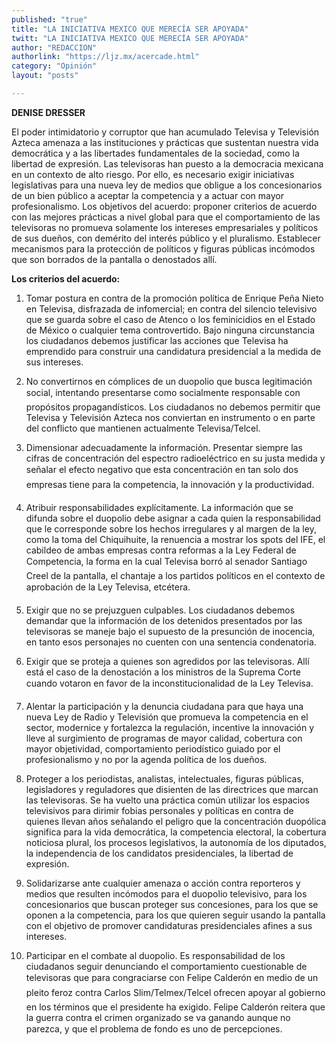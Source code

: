 ```yaml
---
published: "true"
title: "LA INICIATIVA MEXICO QUE MERECÍA SER APOYADA"
twitt: "LA INICIATIVA MEXICO QUE MERECÍA SER APOYADA"
author: "REDACCION"
authorlink: "https://ljz.mx/acercade.html"
category: "Opinión"
layout: "posts"

---
```


**DENISE DRESSER**

El poder intimidatorio y corruptor que han acumulado Televisa y Televisión Azteca amenaza a las instituciones y prácticas que sustentan nuestra vida democrática y a las libertades fundamentales de la sociedad, como la libertad de expresión. Las televisoras han puesto a la democracia mexicana en un contexto de alto riesgo. Por ello, es necesario exigir iniciativas legislativas para una nueva ley de medios que obligue a los concesionarios de un bien público a aceptar la competencia y a actuar con mayor profesionalismo. Los objetivos del acuerdo: proponer criterios de acuerdo con las mejores prácticas a nivel global para que el comportamiento de las televisoras no promueva solamente los intereses empresariales y políticos de sus dueños, con demérito del interés público y el pluralismo. Establecer mecanismos para la protección de políticos y figuras públicas incómodos que son borrados de la pantalla o denostados allí.

**Los criterios del acuerdo:**

1) Tomar postura en contra de la promoción política de Enrique Peña Nieto en Televisa, disfrazada de infomercial; en contra del silencio televisivo que se guarda sobre el caso de Atenco o los feminicidios en el Estado de México o cualquier tema controvertido. Bajo ninguna circunstancia los ciudadanos debemos justificar las acciones que Televisa ha emprendido para construir una candidatura presidencial a la medida de sus intereses.

2) No convertirnos en cómplices de un duopolio que busca legitimación social, intentando presentarse como socialmente responsable con propósitos propagandísticos. Los ciudadanos no debemos permitir que Televisa y Televisión Azteca nos conviertan en instrumento o en parte del conflicto que mantienen actualmente Televisa/Telcel.

3) Dimensionar adecuadamente la información. Presentar siempre las cifras de concentración del espectro radioeléctrico en su justa medida y señalar el efecto negativo que esta concentración en tan solo dos empresas tiene para la competencia, la innovación y la productividad.

4) Atribuir responsabilidades explícitamente. La información que se difunda sobre el duopolio debe asignar a cada quien la responsabilidad que le corresponde sobre los hechos irregulares y al margen de la ley, como la toma del Chiquihuite, la renuencia a mostrar los spots del IFE, el cabildeo de ambas empresas contra reformas a la Ley Federal de Competencia, la forma en la cual Televisa borró al senador Santiago Creel de la pantalla, el chantaje a los partidos políticos en el contexto de aprobación de la Ley Televisa, etcétera.

5) Exigir que no se prejuzguen culpables. Los ciudadanos debemos demandar que la información de los detenidos presentados por las televisoras se maneje bajo el supuesto de la presunción de inocencia, en tanto esos personajes no cuenten con una sentencia condenatoria.

6) Exigir que se proteja a quienes son agredidos por las televisoras. Allí está el caso de la denostación a los ministros de la Suprema Corte cuando votaron en favor de la inconstitucionalidad de la Ley Televisa.

7) Alentar la participación y la denuncia ciudadana para que haya una nueva Ley de Radio y Televisión que promueva la competencia en el sector, modernice y fortalezca la regulación, incentive la innovación y lleve al surgimiento de programas de mayor calidad, cobertura con mayor objetividad, comportamiento periodístico guiado por el profesionalismo y no por la agenda política de los dueños.

8) Proteger a los periodistas, analistas, intelectuales, figuras públicas, legisladores y reguladores que disienten de las directrices que marcan las televisoras. Se ha vuelto una práctica común utilizar los espacios televisivos para dirimir fobias personales y políticas en contra de quienes llevan años señalando el peligro que la concentración duopólica significa para la vida democrática, la competencia electoral, la cobertura noticiosa plural, los procesos legislativos, la autonomía de los diputados, la independencia de los candidatos presidenciales, la libertad de expresión.

9) Solidarizarse ante cualquier amenaza o acción contra reporteros y medios que resulten incómodos para el duopolio televisivo, para los concesionarios que buscan proteger sus concesiones, para los que se oponen a la competencia, para los que quieren seguir usando la pantalla con el objetivo de promover candidaturas presidenciales afines a sus intereses.

10) Participar en el combate al duopolio. Es responsabilidad de los ciudadanos seguir denunciando el comportamiento cuestionable de televisoras que para congraciarse con Felipe Calderón en medio de un pleito feroz contra Carlos Slim/Telmex/Telcel ofrecen apoyar al gobierno en los términos que el presidente ha exigido. Felipe Calderón reitera que la guerra contra el crimen organizado se va ganando aunque no parezca, y que el problema de fondo es uno de percepciones.
